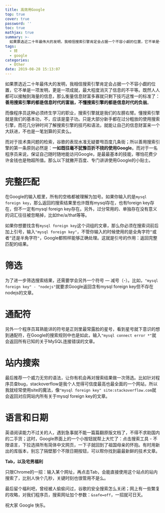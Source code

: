 ```yaml
---
title: 高效用Google
top: true
cover: true
password: ''
toc: true
mathjax: true
summary: >-
  如果票选近二十年最伟大的发明，我相信搜索引擎肯定会占据一个不容小觑的位置，它不单是一项发明，更是一项成就，最大程度消灭了信息的不平等。既然人人都可以接触到海量的信息，那么衡量信息财富多寡就只剩下技巧这惟一的标准了：**善用搜索引擎的都是信息时代的富翁，不懂搜索引擎的都是信息时代的负翁**。
tags:
  - 转
  - google
categories:
  - Other
date: 2019-08-28 15:13:07
---
```


如果票选近二十年最伟大的发明，我相信搜索引擎肯定会占据一个不容小觑的位置，它不单是一项发明，更是一项成就，最大程度消灭了信息的不平等。既然人人都可以接触到海量的信息，那么衡量信息财富多寡就只剩下技巧这惟一的标准了：**善用搜索引擎的都是信息时代的富翁，不懂搜索引擎的都是信息时代的负翁**。

而像程序员这种必须终生学习的职业，搜索引擎就是我们的左膀右臂。懂搜索引擎就是我们的基本功，不，应该是童子功。只是大部分新手都在过分粗放的使用搜索引擎，而花几分钟时间了解搜索引擎的技巧和语法，就能让自己的信息财富来一个大跃进，不也是一笔划算的买卖么。

而对于技术类问题的检索，谷歌的表现水准无疑要甩百度几条街；所以善用搜索引擎的第一条原则必然是：**一如既往毫不犹豫百折不挠的使用Google**。而对于一名程序员来说，保证自己随时随地能访问Google，是最最基本的技能，哪怕花费少许金钱也是物超所值。那么以下就撇开百度、专门讲讲使用Google的小贴士。

# 完整匹配

在Google的输入框里，所有的空格都被理解为加号。如果你输入的是`mysql foreign key`，那么返回的搜索结果里也许既有mysql存在，也有foreign key存在，但不一定有mysql foreign key存在。另外，过分常用的、单独存在没有意义的词汇往往被忽略掉，比如the/a/that等等。

如果你想要找含有`mysql foreign key`这个词组的文章，那么你必须在搜索词前后加上引号，输入`"mysql foreign key"`，不管你输入的时候使用的是全角字符`“`或者`”`还是半角字符`"`，Google都照样能够正确处理。这就是引号的作用：返回完整匹配的结果。

# 筛选

为了进一步筛选搜索结果，还需要学会另外一个符号 — 减号（-）。比如，`"mysql foreign key" - "nodejs"`就要求Google返回含有mysql foreign key但不存在nodejs的文章。

# 通配符

另外一个程序员耳熟能详的符号是正则里最常露脸的星号，看到星号就下意识的想到通配符，在Google的搜索规则中也是如此，输入`"mysql connect error *"`就会返回所有已知的关于MySQL连接错误的文章。

# 站内搜索

最后推荐一个威力无穷的语法，让你有机会再对搜索结果做一次筛选。比如针对程序员查bug，stackoverflow是我个人觉得可信度最高也最全面的一个网站，所以我就经常使用site的魔法，像`"mysql foreign key" site:stackoverflow.com`就会返回对应网站内所有关于mysql foreign key的文章。

# 语言和日期

英语阅读能力不过关的人，遇到急事就不能一篇篇翻原版文档了，不得不求助国内的二手货；这时，Google界面上的一个小按钮就帮上大忙了：点击搜索工具 - 不限语言，下拉选择所有简体中文网页，一下子就回到了祖国母亲的怀抱。有时用新出的库版本，别忘了隔壁那个不限日期按钮，可以帮你找到最最新鲜的技术文章。

**Tab，以及宅男福利**

只限Chrome的一招：输入某个网址，再点击Tab，会能直接使用这个站点的站内搜索了，比别人快个几秒，关键时刻也很管用不是么。

最后留个福利吧，曾经被人偷偷问过，谷歌的安全搜索怎么关闭；网上有一些繁复的攻略，对我们程序员，搜索网址加个参数：`&safe=off`，一招就可日天。

祝大家 Google 快乐。